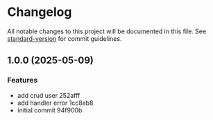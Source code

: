 # Changelog

All notable changes to this project will be documented in this file. See [standard-version](https://github.com/conventional-changelog/standard-version) for commit guidelines.

## 1.0.0 (2025-05-09)


### Features

* add crud user 252afff
* add handler error 1cc8ab8
* initial commit 94f900b
